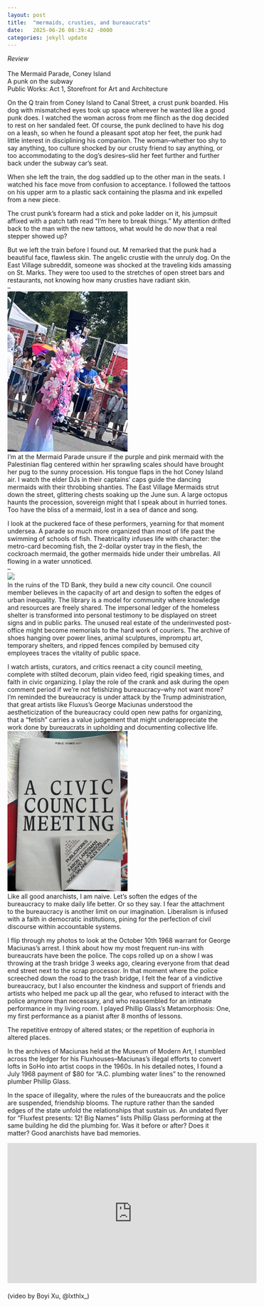 ```yaml
---
layout: post
title:  "mermaids, crusties, and bureaucrats"
date:   2025-06-26 08:39:42 -0000
categories: jekyll update
---
```

<i>Review</i>
<br>
<br>The Mermaid Parade, Coney Island
<br>A punk on the subway 
<br>Public Works: Act 1, Storefront for Art and Architecture  

On the Q train from Coney Island to Canal Street, a crust punk boarded. His dog with mismatched eyes took up space wherever he wanted like a good punk does. I watched the woman across from me flinch as the dog decided to rest on her sandaled feet. Of course, the punk declined to have his dog on a leash, so when he found a pleasant spot atop her feet, the punk had little interest in disciplining his companion. The woman–whether too shy to say anything, too culture shocked by our crusty friend to say anything, or too accommodating to the dog’s desires–slid her feet further and further back under the subway car’s seat. 

When she left the train, the dog saddled up to the other man in the seats. I watched his face move from confusion to acceptance. I followed the tattoos on his upper arm to a plastic sack containing the plasma and ink expelled from a new piece. 

The crust punk’s forearm had a stick and poke ladder on it, his jumpsuit affixed with a patch tath read “I’m here to break things.” My attention drifted back to the man with the new tattoos, what would he do now that a real stepper showed up? 

But we left the train before I found out. M remarked that the punk had a beautiful face, flawless skin. The angelic crustie with the unruly dog. On the East Village subreddit, someone was shocked at the traveling kids amassing on St. Marks. They were too used to the stretches of open street bars and restaurants, not knowing how many crusties have radiant skin. 
<br>
–
<br>
<img src="../mermaid.jpeg" width="auto !important;" height="360px !important;">
<br>
I’m at the Mermaid Parade unsure if the purple and pink mermaid with the Palestinian flag centered within her sprawling scales should have brought her pug to the sunny procession. His tongue flaps in the hot Coney Island air. I watch the elder DJs in their captains’ caps guide the dancing mermaids with their throbbing shanties. The East Village Mermaids strut down the street, glittering chests soaking up the June sun. A large octopus haunts the procession, sovereign might that I speak about in hurried tones. Too have the bliss of a mermaid, lost in a sea of dance and song. 

I look at the puckered face of these performers, yearning for that moment undersea. A parade so much more organized than most of life past the swimming of schools of fish. Theatricality infuses life with character: the metro-card becoming fish, the 2-dollar oyster tray in the flesh, the cockroach mermaid, the gother mermaids hide under their umbrellas. All flowing in a water unnoticed. 
<br>
–
<br>
<img src="../assets/img/civic1.jpeg" width="auto !important;" height="360px !important;">
<br>
In the ruins of the TD Bank, they build a new city council. One council member believes in the capacity of art and design to soften the edges of urban inequality. The library is a model for community where knowledge and resources are freely shared. The impersonal ledger of the homeless shelter is transformed into personal testimony to be displayed on street signs and in public parks. The unused real estate of the underinvested post-office might become memorials to the hard work of couriers. The archive of shoes hanging over power lines, animal sculptures, impromptu art, temporary shelters, and ripped fences compiled by bemused city employees traces the vitality of public space. 

I watch artists, curators, and critics reenact a city council meeting, complete with stilted decorum, plain video feed, rigid speaking times, and faith in civic organizing. I play the role of the crank and ask during the open comment period if we’re not fetishizing bureaucracy–why not want more? I’m reminded the bureaucracy is under attack by the Trump administration, that great artists like Fluxus’s George Maciunas understood the aestheticization of the bureaucracy could open new paths for organizing, that a “fetish” carries a value judgement that might underappreciate the work done by bureaucrats in upholding and documenting collective life. 
<br>
<img src="../assets/img/civic2.jpeg" width="auto !important;" height="360px !important;">
<br>
Like all good anarchists, I am naive. Let’s soften the edges of the bureaucracy to make daily life better. Or so they say. I fear the attachment to the bureaucracy is another limit on our imagination. Liberalism is infused with a faith in democratic institutions, pining for the perfection of civil discourse within accountable systems. 

I flip through my photos to look at the October 10th 1968 warrant for George Maciunas’s arrest. I think about how my most frequent run-ins with bureaucrats have been the police. The cops rolled up on a show I was throwing at the trash bridge 3 weeks ago, clearing everyone from that dead end street next to the scrap processor. In that moment where the police screeched down the road to the trash bridge, I felt the fear of a vindictive bureaucracy, but I also encounter the kindness and support of friends and artists who helped me pack up all the gear, who refused to interact with the police anymore than necessary, and who reassembled for an intimate performance in my living room. I played Phillip Glass’s Metamorphosis: One, my first performance as a pianist after 8 months of lessons. 

The repetitive entropy of altered states; or the repetition of euphoria in altered places. 

In the archives of Maciunas held at the Museum of Modern Art, I stumbled across the ledger for his Fluxhouses–Maciunas’s illegal efforts to convert lofts in SoHo into artist coops in the 1960s. In his detailed notes, I found a July 1968 payment of $80 for “A.C. plumbing water lines” to the renowned plumber Phillip Glass. 

In the space of illegality, where the rules of the bureaucrats and the police are suspended, friendship blooms. The rupture rather than the sanded edges of the state unfold the relationships that sustain us. An undated flyer for “Fluxfest presents: 12! Big Names” lists Phillip Glass performing at the same building he did the plumbing for. Was it before or after? Does it matter? Good anarchists have bad memories.  
<iframe width="560" height="315" src="https://www.youtube.com/embed/watch?v=ckTarFE3-Oc" title="YouTube video player" frameborder="0" allow="accelerometer; autoplay; clipboard-write; encrypted-media; gyroscope; picture-in-picture" allowfullscreen></iframe>
<br>
<br>
(video by Boyi Xu, @lxthlx_) 
